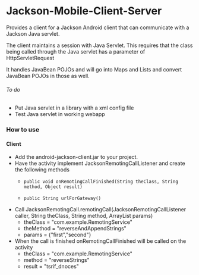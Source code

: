 Jackson-Mobile-Client-Server
============================

Provides a client for a Jackson Android client that can communicate with a Jackson Java servlet.

The client maintains a session with Java Servlet.  This requires that the class being called through the Java servlet has a parameter of HttpServletRequest

It handles JavaBean POJOs and will go into Maps and Lists and convert JavaBean POJOs in those as well.

###### To do
* Put Java servlet in a library with a xml config file
* Test Java servlet in working webapp

### How to use

#### Client
* Add the android-jackson-client.jar to your project.
* Have the activity implement JacksonRemotingCallListener and create the following methods
  * 	public void onRemotingCallFinished(String theClass, String method, Object result)
  * 	public String urlForGateway()
* Call JacksonRemotingCall.remotingCall(JacksonRemotingCallListener caller, String theClass, String method, ArrayList params)
  * theClass = "com.example.RemotingService"
  * theMethod = "reverseAndAppendStrings"
  * params = {"first","second"}
* When the call is finished onRemotingCallFinished will be called on the activity
  * theClass = "com.example.RemotingService"
  * method = "reverseStrings"
  * result = "tsrif_dnoces"
